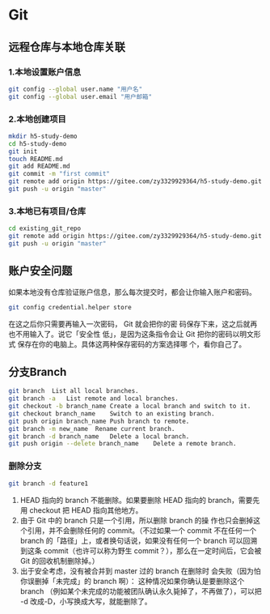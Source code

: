 # Git

## 远程仓库与本地仓库关联

### 1.本地设置账户信息
```bash
git config --global user.name "用户名"
git config --global user.email "用户邮箱"
```

### 2.本地创建项目
```bash
mkdir h5-study-demo
cd h5-study-demo
git init
touch README.md
git add README.md
git commit -m "first commit"
git remote add origin https://gitee.com/zy3329929364/h5-study-demo.git
git push -u origin "master"
```
### 3.本地已有项目/仓库
```bash
cd existing_git_repo
git remote add origin https://gitee.com/zy3329929364/h5-study-demo.git
git push -u origin "master"
```

## 账户安全问题
如果本地没有仓库验证账户信息，那么每次提交时，都会让你输入账户和密码。
```bash
git config credential.helper store
```
在这之后你只需要再输⼊⼀次密码， Git 就会把你的密
码保存下来，这之后就再也不⽤输⼊了。说它「安全性
低」，是因为这条指令会让 Git 把你的密码以明⽂形式
保存在你的电脑上。具体这两种保存密码的⽅案选择哪
个，看你⾃⼰了。
## 分支Branch
```bash
git branch	List all local branches.
git branch -a	List remote and local branches.
git checkout -b branch_name	Create a local branch and switch to it.
git checkout branch_name	Switch to an existing branch.
git push origin branch_name	Push branch to remote.
git branch -m new_name	Rename current branch.
git branch -d branch_name	Delete a local branch.
git push origin --delete branch_name	Delete a remote branch.
```
### 删除分支
```bash
git branch -d feature1
```
1. HEAD 指向的 branch 不能删除。如果要删除 HEAD 指向的
branch，需要先⽤ checkout 把 HEAD 指向其他地⽅。
2. 由于 Git 中的 branch 只是⼀个引⽤，所以删除 branch 的操
作也只会删掉这个引⽤，并不会删除任何的 commit。（不过如果⼀个 commit 不在任何⼀个 branch 的「路径」上，或者换句话说，如果没有任何⼀个 branch 可以回溯到这条
commit（也许可以称为野⽣ commit？），那么在⼀定时间后，它会被 Git 的回收机制删除掉。）
3. 出于安全考虑，没有被合并到 master 过的 branch 在删除时
会失败（因为怕你误删掉「未完成」的 branch 啊）：
这种情况如果你确认是要删除这个 branch （例如某个未完成的功能被团队确认永久毙掉了，不再做了），可以把 -d 改成-D，⼩写换成⼤写，就能删除了。